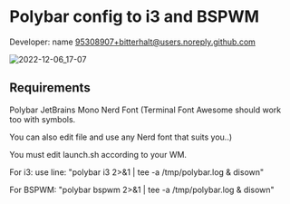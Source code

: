 # Polybar config to i3 and BSPWM 
Developer: name 95308907+bitterhalt@users.noreply.github.com

![2022-12-06_17-07](https://user-images.githubusercontent.com/95308907/206008451-fd094781-36a8-47b9-9d1f-ec4871e9f67d.png)

## Requirements 
Polybar
JetBrains Mono Nerd Font (Terminal Font Awesome should work too with symbols.

You can also edit file and use any Nerd font that suits you..) 

You must edit launch.sh according to your WM. 

For i3: use line: "polybar i3 2>&1 | tee -a /tmp/polybar.log & disown"

For BSPWM: "polybar bspwm 2>&1 | tee -a /tmp/polybar.log & disown"


 
 
